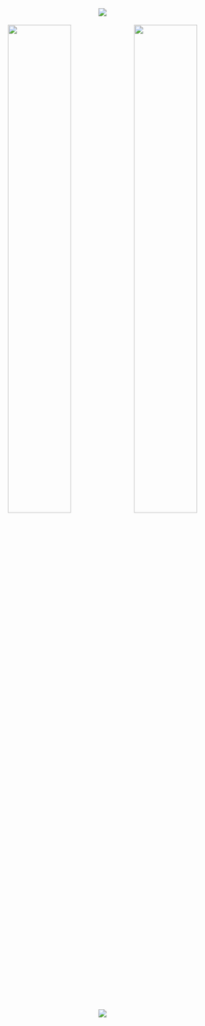 
<div align="center"><img src="https://img.shields.io/badge/Microsoft_Outlook-0078D4?style=for-the-badge&logo=microsoft-outlook&logoColor=white&link=mailto:sambhavsaxena02@gmail.com"></div>  
  
  
  <br/>
  
  
<div align="center"><img style="width: 50%; height: 50%;" src="https://github-readme-stats.vercel.app/api?username=sambhavsaxena&theme=dark&count_private=true&show_icons=truehow_icons=true&hide_border=true"><img style="width: 50%; height: 50%;" src="https://github-readme-streak-stats.herokuapp.com/?user=sambhavsaxena&theme=dark&hide_border=true"></div>

<br/>
<div align="center"><img src="https://activity-graph.herokuapp.com/graph?username=sambhavsaxena&theme=gotham"></div>
